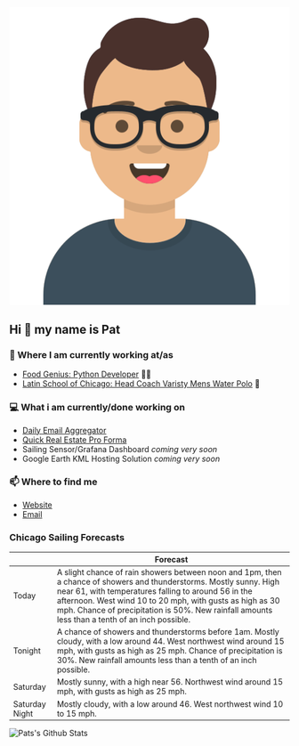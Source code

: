 [![Social banner for p-j-falconer](https://raw.githubusercontent.com/P-J-FALCONER/P-J-FALCONER/master/assets/avataaars.svg)](https://patfalconer.com/)
## Hi :wave: my name is Pat

### 💼 Where I am currently working at/as
- [Food Genius: Python Developer](https://getfoodgenius.com/) 🍔🐍
- [Latin School of Chicago: Head Coach Varisty Mens Water Polo](https://www.latinschool.org/) 🤽


### 💻 What i am currently/done working on
 - [Daily Email Aggregator](https://github.com/P-J-FALCONER/dott_daily_mail)
 - [Quick Real Estate Pro Forma](https://github.com/P-J-FALCONER/henry)
 - Sailing Sensor/Grafana Dashboard *coming very soon*
 - Google Earth KML Hosting Solution *coming very soon*

### 📫 Where to find me
 - [Website](https://patfalconer.com/)
 - [Email](mailto:patrick.j.falconer@gmail.com)


### Chicago Sailing Forecasts
|   | Forecast  |
|---|---|
| Today | A slight chance of rain showers between noon and 1pm, then a chance of showers and thunderstorms. Mostly sunny. High near 61, with temperatures falling to around 56 in the afternoon. West wind 10 to 20 mph, with gusts as high as 30 mph. Chance of precipitation is 50%. New rainfall amounts less than a tenth of an inch possible. |
| Tonight | A chance of showers and thunderstorms before 1am. Mostly cloudy, with a low around 44. West northwest wind around 15 mph, with gusts as high as 25 mph. Chance of precipitation is 30%. New rainfall amounts less than a tenth of an inch possible. |
| Saturday | Mostly sunny, with a high near 56. Northwest wind around 15 mph, with gusts as high as 25 mph. |
| Saturday Night | Mostly cloudy, with a low around 46. West northwest wind 10 to 15 mph. |

![Pats's Github Stats](https://github-readme-stats.vercel.app/api?username=p-j-falconer&show_icons=true&theme=radical)
